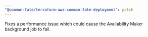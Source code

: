 ```yaml
---
"@common-fate/terraform-aws-common-fate-deployment": patch
---
```


Fixes a performance issue which could cause the Availability Maker background job to fail.
